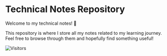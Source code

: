 # Technical Notes Repository

Welcome to my technical notes! 📝

This repository is where I store all my notes related to my learning journey. Feel free to browse through them and hopefully find something useful!

![Visitors](https://api.visitorbadge.io/api/visitors?path=https%3A%2F%2Fgithub.com%2FItsAnkitPatel%2FTechnical-Notes&countColor=%232ccce4&style=plastic)